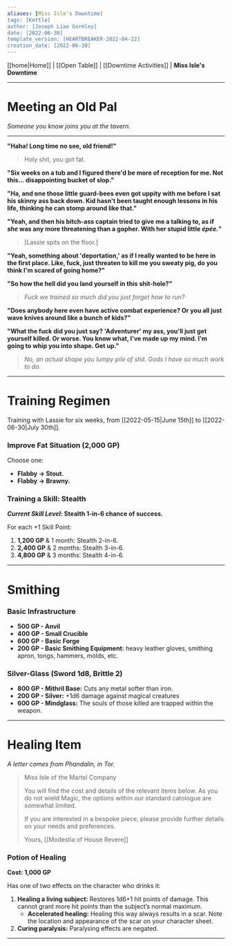 ```yaml
---
aliases: [Miss Isle's Downtime]
tags: [Kettle]
author: [Joseph Liao Gormley]
date: [2022-06-30]
template_version: [HEARTBREAKER-2022-04-22]
creation_date: [2022-06-30]
---
```

<!-- Home | Character Creation | -->
[[home|Home]] | [[Open Table]] | [[Downtime Activities]] | **Miss Isle's Downtime**
___
# Meeting an Old Pal
*Someone you know joins you at the tavern.*
___
**"Haha! Long time no see, old friend!"**

> Holy shit, you got fat.

**"Six weeks on a tub and I figured there'd be more of reception for me. Not this... disappointing bucket of slop."**

**"Ha, and one those little guard-bees even got uppity with me before I sat his skinny ass back down. Kid hasn't been taught enough lessons in his life, thinking he can stomp around like that."**

**"Yeah, and then his bitch-ass captain tried to give me a talking to, as if *she* was any more threatening than a gopher. With her stupid little *épée.*"**

> [Lassie spits on the floor.]

**"Yeah, something about 'deportation,' as if I really wanted to be here in the first place. Like, fuck, just threaten to kill me you sweaty pig, do you think I'm scared of going home?"**

**"So how the hell did you land yourself in this shit-hole?"**

> *Fuck we trained so much did you just forget how to run?*

**"Does anybody here even have active combat experience? Or you all just wave knives around like a bunch of kids?"**

**"What the fuck did you just say? 'Adventurer' my ass, you'll just get yourself killed. Or worse. You know what, I've made up my mind. I'm going to whip you into shape. Get up."**

> *No, an actual shape you lumpy pile of shit. Gods I have so much work to do.*


___
# Training Regimen
Training with Lassie for six weeks, from [[2022-05-15|June 15th]] to [[2022-06-30|July 30th]].
### Improve Fat Situation (2,000 GP)
Choose one:
- **Flabby -> Stout.**
- **Flabby -> Brawny.**

### Training a Skill: Stealth
***Current Skill Level:* Stealth 1-in-6 chance of success.**

For each +1 Skill Point:
1. **1,200 GP** & 1 month: Stealth 2-in-6.
2. **2,400 GP** & 2 months: Stealth 3-in-6.
3. **4,800 GP** & 3 months: Stealth 4-in-6.

___
# Smithing
### Basic Infrastructure
- **500 GP - Anvil**
- **400 GP - Small Crucible**
- **600 GP - Basic Forge**
- **200 GP - Basic Smithing Equipment:** heavy leather gloves, smithing apron, tongs, hammers, molds, etc.
### Silver-Glass (Sword 1d8, Brittle 2)
- **800 GP - Mithril Base:** Cuts any metal softer than iron.
- **200 GP - Silver:** +1d6 damage against magical creatures
- **600 GP - Mindglass:** The souls of those killed are trapped within the weapon.

___
# Healing Item
*A letter comes from Phandalin, in Tor.*

> Miss Isle of the Martel Company
> 
> You will find the cost and details of the relevant items below. As you do not wield Magic, the options within our standard catologue are somewhat limited.
> 
> If you are interested in a bespoke piece, please provide further details on your needs and preferences.
> 
> Yours,
> [[Modestia of House Revere]]
> 
### Potion of Healing
**Cost: 1,000 GP**

Has one of two effects on the character who drinks it:
1. **Healing a living subject:** Restores 1d6+1 hit points of damage. This cannot grant more hit points than the subject’s normal maximum.
	- **Accelerated healing:** Healing this way always results in a scar. Note the location and appearance of the scar on your character sheet.
2. **Curing paralysis:** Paralysing effects are negated.

___
<!--*See also:* 
*References:*
*Source:* -->
<!-- Sources, read more, links, etc. -->
<!-- *Source: Entry by [[Mike Maxin]].* -->
<!-- Leave an empty line at the end, otherwise Exporter complains. -->
